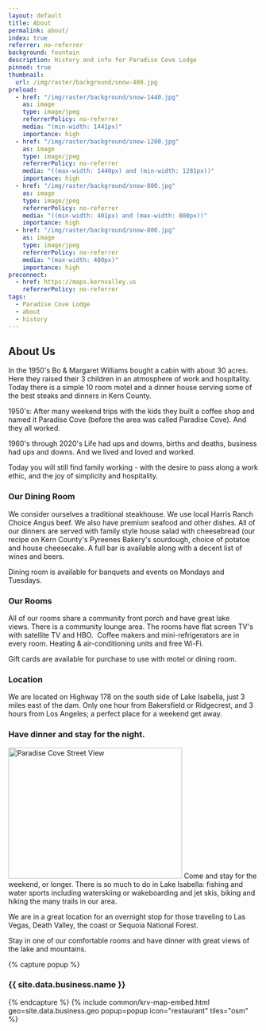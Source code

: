```yaml
---
layout: default
title: About
permalink: about/
index: true
referrer: no-referrer
background: fountain
description: History and info for Paradise Cove Lodge
pinned: true
thumbnail:
  url: /img/raster/background/snow-400.jpg
preload:
  - href: "/img/raster/background/snow-1440.jpg"
    as: image
    type: image/jpeg
    referrerPolicy: no-referrer
    media: "(min-width: 1441px)"
    importance: high
  - href: "/img/raster/background/snow-1280.jpg"
    as: image
    type: image/jpeg
    referrerPolicy: no-referrer
    media: "((max-width: 1440px) and (min-width: 1281px))"
    importance: high
  - href: "/img/raster/background/snow-800.jpg"
    as: image
    type: image/jpeg
    referrerPolicy: no-referrer
    media: "((min-width: 401px) and (max-width: 800px))"
    importance: high
  - href: "/img/raster/background/snow-800.jpg"
    as: image
    type: image/jpeg
    referrerPolicy: no-referrer
    media: "(max-width: 400px)"
    importance: high
preconnect:
  - href: https://maps.kernvalley.us
    referrerPolicy: no-referrer
tags:
  - Paradise Cove Lodge
  - about
  - history
---
```

## About Us
In the 1950's Bo & Margaret Williams bought a cabin with about 30 acres.  Here
they raised their 3 children in an atmosphere of work and hospitality.  Today
there is a simple 10 room motel and a dinner house serving  some of the best steaks
and dinners in Kern County.

1950's: After many weekend trips with the kids they built a coffee shop and named
it Paradise Cove (before the area was called Paradise Cove). And they all worked.

1960's through 2020's  Life had ups and downs, births and deaths, business had
ups and downs.  And we lived and loved and worked.


Today you will still find family working - with the desire to pass along a work
ethic, and the joy of simplicity and hospitality.

### Our Dining Room
We consider ourselves  a traditional steakhouse.  We use local Harris Ranch Choice
Angus beef. We also have premium seafood and other dishes.   All of our dinners
are served with family style house salad with cheesebread (our recipe on Kern
County's Pyreenes Bakery's sourdough, choice of potatoe and house cheesecake.
 A full bar is available along with a decent list of wines and beers.

Dining room is available for banquets and events on Mondays and Tuesdays.

### Our Rooms
All of our rooms  share a community front porch and have great lake views. There
is a community lounge area.  The rooms have flat screen TV's with satellite
TV and HBO.  Coffee makers and mini-refrigerators are in every room. Heating
& air-conditioning units and free Wi-Fi.

Gift cards are available for purchase to use with motel or dining room.

### Location
We are located on Highway 178 on the south side of Lake Isabella, just 3 miles
east of the dam.  Only one hour from Bakersfield or Ridgecrest, and 3 hours
from Los Angeles; a perfect place for a weekend get away.​

### Have dinner and stay for the night.​
<!-- markdownlint-disable -->
<div class="clearfix">
<span class="img-container">
<img class="loc-img" src="/img/raster/background/location-350.jpg" width="350" height="263" alt="Paradise Cove Street View" decoding="async" loading="lazy" crossorigin="annonymous" />
</span>
Come and stay for the weekend, or longer. There is so much to do in Lake Isabella:
fishing and water sports including waterskiing or wakeboarding and jet skis,
biking and hiking the many trails in our area.

We are in a great location for an overnight stop for those traveling
to Las Vegas, Death Valley, the coast or Sequoia National Forest.

Stay in one of our comfortable rooms and have dinner with great
views of the lake and mountains.
</div>
{% capture popup %}<h3>{{ site.data.business.name }}</h3>{% endcapture %}
{% include common/krv-map-embed.html geo=site.data.business.geo popup=popup icon="restaurant" tiles="osm" %}
<!-- markdownlint-restore -->
